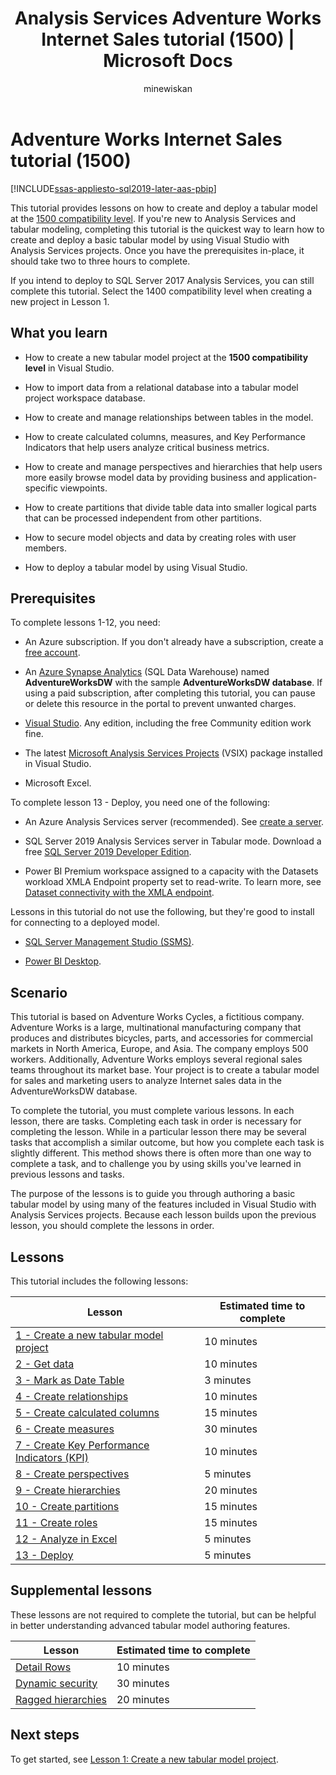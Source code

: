 ﻿---
title: "Analysis Services Adventure Works Internet Sales tutorial (1500) | Microsoft Docs"
description: Learn how to create a new Analysis Services tabular model in this tutorial.
ms.date: 02/24/2022
ms.prod: sql
ms.technology: analysis-services
ms.custom: tabular-models
ms.topic: tutorial
ms.author: owend
ms.reviewer: owend
author: minewiskan
---
# Adventure Works Internet Sales tutorial (1500)

[!INCLUDE[ssas-appliesto-sql2019-later-aas-pbip](../includes/ssas-appliesto-sql2019-later-aas-pbip.md)]

This tutorial provides lessons on how to create and deploy a tabular model at the [1500 compatibility level](../tabular-models/compatibility-level-for-tabular-models-in-analysis-services.md). If you're new to Analysis Services and tabular modeling, completing this tutorial is the quickest way to learn how to create and deploy a basic tabular model by using Visual Studio with Analysis Services projects. Once you have the prerequisites in-place, it should take two to three hours to complete.  

If you intend to deploy to SQL Server 2017 Analysis Services, you can still complete this tutorial. Select the 1400 compatibility level when creating a new project in Lesson 1.
  
## What you learn
  
- How to create a new tabular model project at the **1500 compatibility level** in Visual Studio.
  
- How to import data from a relational database into a tabular model project workspace database.  
  
- How to create and manage relationships between tables in the model.  
  
- How to create calculated columns, measures, and Key Performance Indicators that help users analyze critical business metrics.  
  
- How to create and manage perspectives and hierarchies that help users more easily browse model data by providing business and application-specific viewpoints.  
  
- How to create partitions that divide table data into smaller logical parts that can be processed independent from other partitions.  
  
- How to secure model objects and data by creating roles with user members.  
  
- How to deploy a tabular model by using Visual Studio.  
  
## Prerequisites  

To complete lessons 1-12, you need:  

- An Azure subscription. If you don't already have a subscription, create a [free account](https://azure.microsoft.com/free/).

- An [Azure Synapse Analytics](/azure/sql-data-warehouse/create-data-warehouse-portal) (SQL Data Warehouse) named **AdventureWorksDW** with the sample **AdventureWorksDW database**. If using a paid subscription, after completing this tutorial, you can pause or delete this resource in the portal to prevent unwanted charges.

- [Visual Studio](../tools-and-applications-used-in-analysis-services.md). Any edition, including the free Community edition work fine.

- The latest [Microsoft Analysis Services Projects](https://marketplace.visualstudio.com/items?itemName=ProBITools.MicrosoftAnalysisServicesModelingProjects) (VSIX) package installed in Visual Studio.

- Microsoft Excel.

To complete lesson 13 - Deploy, you need one of the following:

- An Azure Analysis Services server (recommended).  See [create a server](/azure/analysis-services/analysis-services-create-server).

- SQL Server 2019 Analysis Services server in Tabular mode. Download a free [SQL Server 2019 Developer Edition](https://www.microsoft.com/sql-server/sql-server-downloads).

- Power BI Premium workspace assigned to a capacity with the Datasets workload XMLA Endpoint property set to read-write. To learn more, see [Dataset connectivity with the XMLA endpoint](/power-bi/service-premium-connect-tools).

Lessons in this tutorial do not use the following, but they're good to install for connecting to a deployed model.

- [SQL Server Management Studio (SSMS)](/sql/ssms/download-sql-server-management-studio-ssms).

- [Power BI Desktop](https://powerbi.microsoft.com/desktop/).

## Scenario  

This tutorial is based on Adventure Works Cycles, a fictitious company. Adventure Works is a large, multinational manufacturing company that produces and distributes bicycles, parts, and accessories for commercial markets in North America, Europe, and Asia. The company employs 500 workers. Additionally, Adventure Works employs several regional sales teams throughout its market base. Your project is to create a tabular model for sales and marketing users to analyze Internet sales data in the AdventureWorksDW database.  
  
To complete the tutorial, you must complete various lessons. In each lesson, there are tasks. Completing each task in order is necessary for completing the lesson. While in a particular lesson there may be several tasks that accomplish a similar outcome, but how you complete each task is slightly different. This method shows there is often more than one way to complete a task, and to challenge you by using skills you've learned in previous lessons and tasks.  
  
The purpose of the lessons is to guide you through authoring a basic tabular model by using many of the features included in Visual Studio with Analysis Services projects. Because each lesson builds upon the previous lesson, you should complete the lessons in order.

## Lessons  

This tutorial includes the following lessons:  
  
|Lesson|Estimated time to complete|  
|----------|------------------------------|  
|[1 - Create a new tabular model project](../tutorial-tabular-1400/as-lesson-1-create-a-new-tabular-model-project.md)|10 minutes|  
|[2 - Get data](../tutorial-tabular-1400/as-lesson-2-get-data.md)|10 minutes|  
|[3 - Mark as Date Table](../tutorial-tabular-1400/as-lesson-3-mark-as-date-table.md)|3 minutes|  
|[4 - Create relationships](../tutorial-tabular-1400/as-lesson-4-create-relationships.md)|10 minutes|  
|[5 - Create calculated columns](../tutorial-tabular-1400/as-lesson-5-create-calculated-columns.md)|15 minutes|
|[6 - Create measures](../tutorial-tabular-1400/as-lesson-6-create-measures.md)|30 minutes|  
|[7 - Create Key Performance Indicators (KPI)](../tutorial-tabular-1400/as-lesson-7-create-key-performance-indicators.md)|10 minutes|  
|[8 - Create perspectives](../tutorial-tabular-1400/as-lesson-8-create-perspectives.md)|5 minutes|  
|[9 - Create hierarchies](../tutorial-tabular-1400/as-lesson-9-create-hierarchies.md)|20 minutes|  
|[10 - Create partitions](../tutorial-tabular-1400/as-lesson-10-create-partitions.md)|15 minutes|  
|[11 - Create roles](../tutorial-tabular-1400/as-lesson-11-create-roles.md)|15 minutes|  
|[12 - Analyze in Excel](../tutorial-tabular-1400/as-lesson-12-analyze-in-excel.md)|5 minutes| 
|[13 - Deploy](../tutorial-tabular-1400/as-lesson-13-deploy.md)|5 minutes|  
  
## Supplemental lessons  

These lessons are not required to complete the tutorial, but can be helpful in better understanding advanced tabular model authoring features.  
  
|Lesson|Estimated time to complete|  
|----------|------------------------------|  
|[Detail Rows](../tutorial-tabular-1400/as-supplemental-lesson-detail-rows.md)|10 minutes|
|[Dynamic security](../tutorial-tabular-1400/as-supplemental-lesson-dynamic-security.md)|30 minutes|
|[Ragged hierarchies](../tutorial-tabular-1400/as-supplemental-lesson-ragged-hierarchies.md)|20 minutes|

## Next steps  

To get started, see [Lesson 1: Create a new tabular model project](../tutorial-tabular-1400/as-lesson-1-create-a-new-tabular-model-project.md).
